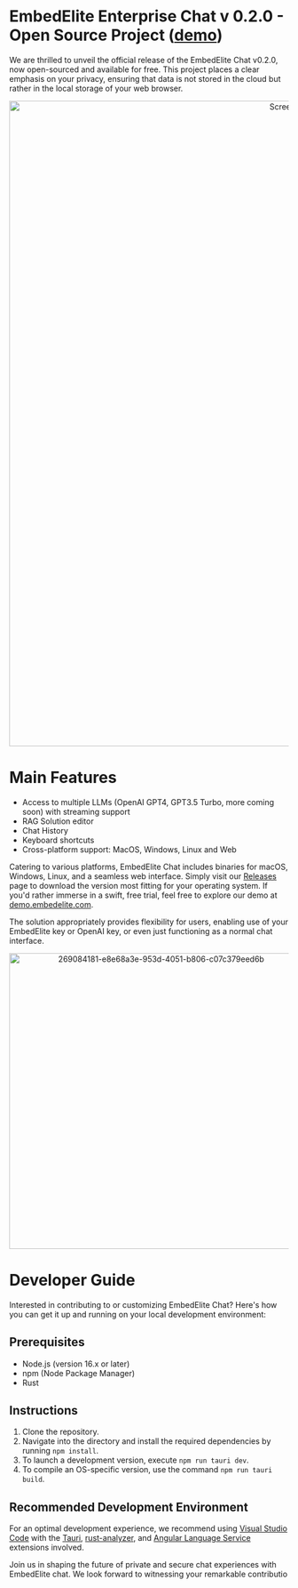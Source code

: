  # EmbedElite Enterprise Chat v 0.2.0 - Open Source Project ([demo](https://demo.embedelite.com/))

We are thrilled to unveil the official release of the EmbedElite Chat v0.2.0, now open-sourced and available for free. This project places a clear emphasis on your privacy, ensuring that data is not stored in the cloud but rather in the local storage of your web browser.

<p align="center">
  <img width="1161" alt="Screenshot 2024-01-07 at 22 34 20" src="https://github.com/embedelite/chat/assets/14837115/603cc89e-9513-4e1d-be98-b8a07a4f0569">
</p>

# Main Features

- Access to multiple LLMs (OpenAI GPT4, GPT3.5 Turbo, more coming soon) with streaming support
- RAG Solution editor
- Chat History
- Keyboard shortcuts
- Cross-platform support: MacOS, Windows, Linux and Web

Catering to various platforms, EmbedElite Chat includes binaries for macOS, Windows, Linux, and a seamless web interface. Simply visit our [Releases](https://github.com/embedelite/chat/releases) page to download the version most fitting for your operating system. If you'd rather immerse in a swift, free trial, feel free to explore our demo at [demo.embedelite.com](https://demo.embedelite.com/).

The solution appropriately provides flexibility for users, enabling use of your EmbedElite key or OpenAI key, or even just functioning as a normal chat interface.

<p align="center">
   <img width="532" alt="269084181-e8e68a3e-953d-4051-b806-c07c379eed6b" src="https://github.com/embedelite/chat/assets/14837115/ff27f5e2-aea8-4000-a314-8b571cae47d1">
</p>

# Developer Guide

Interested in contributing to or customizing EmbedElite Chat? Here's how you can get it up and running on your local development environment:

## Prerequisites

- Node.js (version 16.x or later)
- npm (Node Package Manager)
- Rust

## Instructions

1. Clone the repository.
2. Navigate into the directory and install the required dependencies by running `npm install`.
3. To launch a development version, execute `npm run tauri dev`.
4. To compile an OS-specific version, use the command `npm run tauri build`.

## Recommended Development Environment

For an optimal development experience, we recommend using [Visual Studio Code](https://code.visualstudio.com/) with the [Tauri](https://marketplace.visualstudio.com/items?itemName=tauri-apps.tauri-vscode), [rust-analyzer](https://marketplace.visualstudio.com/items?itemName=rust-lang.rust-analyzer), and [Angular Language Service](https://marketplace.visualstudio.com/items?itemName=Angular.ng-template) extensions involved.

Join us in shaping the future of private and secure chat experiences with EmbedElite chat. We look forward to witnessing your remarkable contributio
